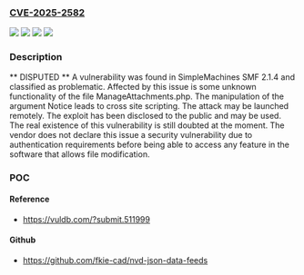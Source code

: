 ### [CVE-2025-2582](https://cve.mitre.org/cgi-bin/cvename.cgi?name=CVE-2025-2582)
![](https://img.shields.io/static/v1?label=Product&message=SMF&color=blue)
![](https://img.shields.io/static/v1?label=Version&message=%3D%202.1.4%20&color=brighgreen)
![](https://img.shields.io/static/v1?label=Vulnerability&message=Code%20Injection&color=brighgreen)
![](https://img.shields.io/static/v1?label=Vulnerability&message=Cross%20Site%20Scripting&color=brighgreen)

### Description

** DISPUTED ** A vulnerability was found in SimpleMachines SMF 2.1.4 and classified as problematic. Affected by this issue is some unknown functionality of the file ManageAttachments.php. The manipulation of the argument Notice leads to cross site scripting. The attack may be launched remotely. The exploit has been disclosed to the public and may be used. The real existence of this vulnerability is still doubted at the moment. The vendor does not declare this issue a security vulnerability due to authentication requirements before being able to access any feature in the software that allows file modification.

### POC

#### Reference
- https://vuldb.com/?submit.511999

#### Github
- https://github.com/fkie-cad/nvd-json-data-feeds

